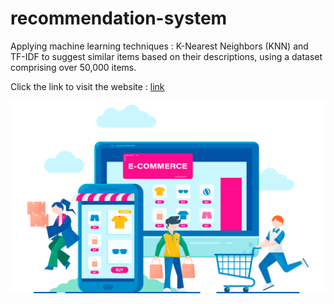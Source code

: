 # recommendation-system
Applying machine learning techniques :  K-Nearest Neighbors (KNN) and TF-IDF to suggest similar items based on their descriptions, using a dataset comprising over 50,000 items.

Click the link to visit the website : [link](https://e-commerce--recommendation-system.streamlit.app/)


![movies](ecom.png)
